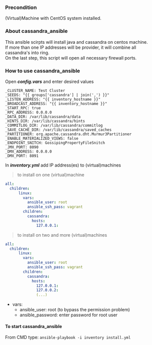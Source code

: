 ### Precondition

(Virtual)Machine with CentOS system installed.

### About cassandra_ansible

This ansible scirpts will install java and cassandra on centos machine.<br/>
If more than one IP addresses will be provider, it will combine all cassandra's into ring.<br/>
On the last step, this script will open all necessary firewall ports.

### How to use cassandra_ansible

Open ***config.vars*** and enter desired values

```vars
_CLUSTER_NAME: Test Cluster
_SEEDS: "{{ groups['cassandra'] | join(',') }}"
_LISTEN_ADDRESS: "{{ inventory_hostname }}"
_BROADCAST_ADDRESS: "{{ inventory_hostname }}"
_START_RPC: true
_RPC_ADDRESS: 0.0.0.0
_DATA_DIR: /var/lib/cassandra/data
_HINTS_DIR: /var/lib/cassandra/hints
_COMMITLOG_DIR: /var/lib/cassandra/commitlog
_SAVE_CACHE_DIR: /var/lib/cassandra/saved_caches
_PARTITIONER: org.apache.cassandra.dht.Murmur3Partitioner
_ENABLE_MATERIALIZED_VIEWS: false
_ENDPOINT_SNITCH: GossipingPropertyFileSnitch
_JMX_PORT: 8090
_DMX_ADDRESS: 0.0.0.0
_DMX_PORT: 8091
```
In ***inventory.yml*** add IP address(es) to (virtual)machines

> to install on one (virtual)machine
```yaml
all:
  children:
      linux:
        vars:
          ansible_user: root
          ansible_ssh_pass: vagrant
        children:
          cassandra:
            hosts:
              127.0.0.1:
```

> to install on two and more (virtual)machines
```yaml
all:
  children:
      linux:
        vars:
          ansible_user: root
          ansible_ssh_pass: vagrant
        children:
          cassandra:
            hosts:
              127.0.0.1:
              127.0.0.2:
              (...)
```

* vars:<br/>
    * ansible_user: root (to bypass the permission problem)<br/>
    * ansible_password: enter password for root user

#### To start cassandra_ansible

From CMD type: `ansible-playbook -i inventory install.yml`